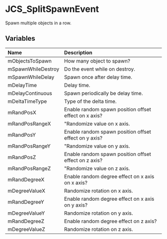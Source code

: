 # JCS_SplitSpawnEvent

Spawn multiple objects in a row.

## Variables

| Name               | Description                                           |
|:-------------------|:------------------------------------------------------|
| mObjectsToSpawn    | How many object to spawn?                             |
| mSpawnWhileDestroy | Do the event while on destroy.                        |
| mSpawnWhileDelay   | Spawn once after delay time.                          |
| mDelayTime         | Delay time.                                           |
| mDelayContinuous   | Spawn periodically be delay time.                     |
| mDeltaTimeType     | Type of the delta time.                               |
| mRandPosX          | Enable random spawn position offset effect on x axis? |
| mRandPosRangeX     | "Randomize value on x axis.                           |
| mRandPosY          | Enable random spawn position offset effect on y axis? |
| mRandPosRangeY     | "Randomize value on y axis.                           |
| mRandPosZ          | Enable random spawn position offset effect on z axis? |
| mRandPosRangeZ     | "Randomize value on z axis.                           |
| mRandDegreeX       | Enable random degree effect on x axis on x axis?      |
| mDegreeValueX      | Randomize rotation on x axis.                         |
| mRandDegreeY       | Enable random degree effect on x axis on y axis?      |
| mDegreeValueY      | Randomize rotation on y axis.                         |
| mRandDegreeZ       | Enable random degree effect on z axis?                |
| mDegreeValueZ      | Randomize rotation on z axis.                         |
